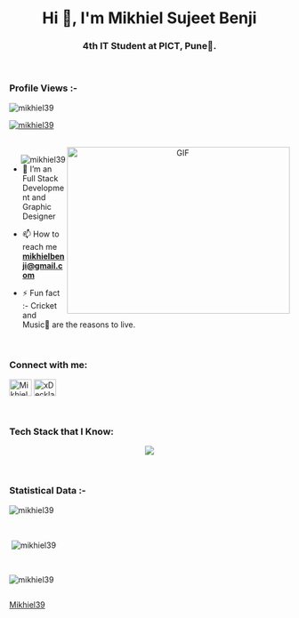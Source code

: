 <h1 align="center">Hi 👋, I'm Mikhiel Sujeet Benji</h1>
<h3 align="center">4th IT Student at PICT, Pune🌟.</h3>

<br>

<p align="right"> <h3>Profile Views :-</h3> <img src="https://komarev.com/ghpvc/?username=mikhiel39&label=Profile%20views&color=0e75b6&style=flat"
    alt="mikhiel39" /> 
  </p>
<!-- TROFEOS GITHUB -->
<p align="left"> <a href="https://github.com/Mikhiel39/github-profile-trophy"><img src="https://github-profile-trophy.vercel.app/?username=mikhiel39&theme=dracula&column=7" alt="mikhiel39" /></a> </p>
<br>
<a target="_blank" align="center">
  <img align="right" top="500" height="300" width="400" alt="GIF" src="https://media.giphy.com/media/SWoSkN6DxTszqIKEqv/giphy.gif">
</a>
<p><img align="right" src="https://github.com/Mikhiel39/Mikhiel39/blob/main/animation_500_kxa883sd.gif" alt="mikhiel39" /></p>


- 🌱 I’m an Full Stack Development and Graphic Designer

- 📫 How to reach me **mikhielbenji@gmail.com**

- ⚡ Fun fact :- Cricket and Music🎵 are the reasons to live.

<br>

<h3 align="left">Connect with me:</h3>
<p align="left">
  <a href="https://shorturl.at/lpFZ4" target="blank"><img align="center" src="https://raw.githubusercontent.com/rahuldkjain/github-profile-readme-generator/master/src/images/icons/Social/linked-in-alt.svg" alt="Mikhiel Sujeet Benji" height="30" width="40" /></a>
  <a href="https://shorturl.at/jnpAO" target="blank"><img align="center" src="https://raw.githubusercontent.com/rahuldkjain/github-profile-readme-generator/master/src/images/icons/Social/discord.svg" alt="xDeckland#0872" height="30" width="40" /></a>
</p>

<br>

<h3 align="left">Tech Stack that I Know:</h3>
<p align="center">
  <a href="https://skillicons.dev">
    <img src="https://skillicons.dev/icons?i=git,bootstrap,cpp,css,discord,express,figma,github,html,java,js,linux,materialui,mongodb,mysql,nextjs,nodejs,postman,py,react,redux,tailwind,ts,vscode&perline=12" />
  </a>
</p>
<br>

<h3>Statistical Data :-</h3>
<p><img align="center"
    src="https://github-readme-stats.vercel.app/api/top-langs?username=mikhiel39&show_icons=true&locale=en&bg_color=0d1117&text_color=ffffff&layout=compact"
    alt="mikhiel39" 
    bg_color=#808080/></p>
<br>

<p>&nbsp;<img align="center" src="https://github-readme-stats.vercel.app/api?username=mikhiel39&show_icons=true&locale=en&bg_color=0d1117&text_color=ffffff&repo=convoychat"
    alt="mikhiel39" /></p>

<br>

<p><img align="center" src="https://github-readme-streak-stats.herokuapp.com/?user=Mikhiel39&theme=dark&background=0d1117&date_format=M%20j%5B%2C%20Y%5D" alt="mikhiel39" /></p>
      
<p align="left"> <a href="https://twitter.com/" target="blank"><img
      src="https://img.shields.io/twitter/follow/?logo=twitter&style=for-the-badge" alt="" /></a> </p>

[Mikhiel39](https://shorturl.at/jprIN)
